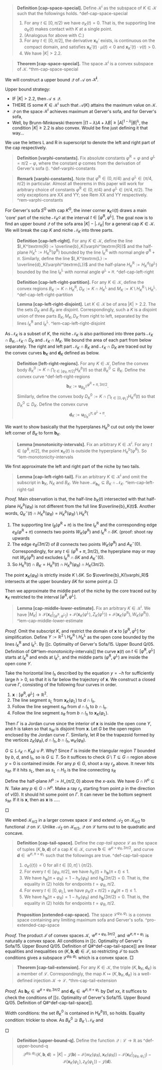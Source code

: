 > __Definition [cap-space-special].__ Define $\mathcal{K}^\mathrm{i}$ as the subspace of $K \in \mathcal{K}$ such that the followings holds. ^def-cap-space-special
> 
> 1. For any $t \in [0, \pi/2)$ we have $\sigma_K(t) = 0$. That is, the supporting line $a_K(t)$ makes contact with $K$ at a single point.
> 2. (Analogous for above with $C$.)
> 3. For any $t \in [0, \pi/2]$, the derivative $\mathbf{x}_K'$ exists, is continuous on the compact domain, and satisfies $\mathbf{x}_K'(t) \cdot \mu(t) < 0$ and $\mathbf{x}_K'(t) \cdot \nu(t) > 0$.
> 4. We have $|K| > 2.2$.

> __Theorem [cap-space-special].__ The space $\mathcal{K}^\mathrm{i}$ is a convex subspace of $\mathcal{K}$. ^thm-cap-space-special

We will construct a upper bound $\mathcal{Q}$ of $\mathcal{A}$ on $\mathcal{K}^\mathbf{i}$.

Upper bound strategy:

- IF $|K| > 2.2$, then $\mathcal{A} \leq \mathcal{Q}$.
- THERE IS some $K \in \mathcal{K}^\mathrm{i}$ such that $\mathcal{A}(K)$ attains the maximum value on $\mathcal{K}$.
- $\mathcal{Q}$ on the space $\mathcal{K}^\mathrm{i}$ achieves maximum at Gerver's sofa, and for Gerver's sofa, 
- Well, by Brunn-Minkowski theorem $|(1 - \lambda)A + \lambda B| \geq |A|^{1 - \lambda} |B|^{\lambda}$, the condition $|K| \geq 2.2$ is also convex. Would be fine just defining it that way...

We use the letters $\mathrm{L}$ and $\mathrm{R}$ in superscript to denote the left and right part of the cap respectively.

> __Definition [varphi-constants].__ Fix absolute constants $\varphi^{\mathrm{R}} = \varphi$ and $\varphi^{\text{L}} = \pi/2 - \varphi$, where the constant $\varphi$ comes from the derivation of Gerver's sofa (). ^def-varphi-constants

> __Remark [varphi-constants].__ Note that $\varphi^{\text{R}} \in (0, \pi/4)$ and $\varphi^{\text{L}} \in (\pi/4, \pi/2)$ in particular. Almost all theorems in this paper will work for arbitrary choice of constants $\varphi^{\textrm{R}} \in (0, \pi/4)$ and $\varphi^{\textrm{L}}\in (\pi/4, \pi/2)$. The only exceptions are XX and YY; see Rem XX and YY respectively. ^rem-varphi-constants

For Gerver's sofa $S^{\mathrm{G}}$ with cap $K^{\mathrm{G}}$, the inner corner $\mathbf{x}_{K^\mathrm{G}}(t)$ draws a main 'core' part of the niche $\mathcal{N}_{K^{\mathrm{G}}}$ at the interval $t \in [\varphi^\mathrm{R}, \varphi^\mathrm{L}]$. The goal now is to find an upper bound $\mathcal{Q}$ of the sofa area $|K| - \left| \mathcal{N}_{K} \right|$ for a general cap $K \in \mathcal{K}$. We will break the cap $K$ and niche $\mathcal{N}_K$ into three parts.

> __Definition [cap-left-right].__ For any $K \in \mathcal{K}$, define the line $l_K^\textrm{R} := \overline{b}_K(\varphi^\textrm{R})$ and the half-plane $H_K^\textrm{L} := H_K^\mathrm{b}(\varphi^\textrm{R})$ bounded by the line $l_K^\textrm{R}$ with normal angle $\varphi^\textrm{R} + \pi$. Similarly, define the line $l_K^\textrm{L} := \overline{d}_K(\varphi^\textrm{L})$ and the half-plane $H_K^\textrm{R} := H_K^\textrm{d}(\varphi^\textrm{L})$ bounded by the line $l_K^\textrm{L}$ with normal angle $\varphi^\textrm{L} + \pi$. ^def-cap-left-right

> __Definition [cap-left-right-partition].__ For any $K \in \mathcal{K}$, define the convex regions $B_K := K \cap H_K^\textrm{R}$, $D_K := K \cap H_K^\textrm{L}$ and $M_K := K \setminus H_K^\textrm{R} \setminus H_K^\textrm{L}$. ^def-cap-left-right-partition

> __Lemma [cap-left-right-disjoint].__ Let $K \in \mathcal{K}$ be of area $|K| > 2.2$. The the sets $D_K$ and $B_K$ are disjoint. Correspondingly, such a $K$ is a disjoint union of three parts $B_K, M_K, D_K$ from right to left, separated by the lines $l_K^\textrm{R}$ and $l_K^\textrm{L}$. ^lem-cap-left-right-disjoint

As $\mathcal{N}_K$ is a subset of $K$, the niche $\mathcal{N}_K$ is also paritioned into three parts $\mathcal{N}_K \cap B_K$, $\mathcal{N}_K \cap D_K$ and $\mathcal{N}_K \cap M_K$. We bound the area of each part from below separately. The right and left part $\mathcal{N}_K \cap B_K$ and $\mathcal{N}_K \cap D_K$ are traced out by the convex curves $\mathbf{b}_K$ and $\mathbf{d}_K$ defined as below.

> __Definition [left-right-regions].__ For any $K \in \mathcal{K}$,  Define the convex body $B_K^0 := K \cap \bigcap_{t \in [\varphi_R, \pi/2]} H_K^b(t)$ so that $B_K^0 \subseteq B_K$. Define the convex curve ^def-left-right-regions
$$
\mathbf{b}_K := \mathbf{u}_{B_K^0}^{\varphi^\textrm{R} + \pi, 3\pi/2}.
$$
> Similarly, define the convex body $D_K^0 := K \cap \bigcap_{t \in [0, \varphi_L]} H_K^d(t)$ so that $D_K^0 \subseteq D_K$. Define the convex curve
$$
\mathbf{d}_K := \mathbf{u}_{D_K^0}^{\pi, \varphi^\textrm{L} + \pi}.
$$

We want to show basically that the hyperplanes $H_K^\mathrm{b}$ cut out only the lower left corner of $B_K$ to form $\mathbf{b}_K$.

> __Lemma [monotonicity-intervals].__ Fix an arbitrary $K \in \mathcal{K}^\mathrm{i}$. For any $t \in (\varphi^\mathrm{R}, \pi/2]$, the point $\mathbf{x}_K(t)$ is outside the hyperplane $H_K^\mathrm{b}(\varphi^\mathrm{R})$. So  ^lem-monotonicity-intervals

We first approximate the left and right part of the niche by two tails.

> __Lemma [cap-left-right-tail].__ Fix an arbitrary $K \in \mathcal{K}^\mathrm{i}$ and omit the subscript in $\mathbf{b}_K$, $N_K$ and $B_K$. We have $\mathcal{M}_{\mathbf{b}_K} \subseteq B_K \cap \mathcal{N}_K$. ^lem-cap-left-right-tail

_Proof._ Main observation is that, the half-line $b_K(t)$ intersected with that half-plane $H_K^b(\varphi_R)$ is not different from the full line $\overline{b}_K(t)$. Another words, $Q_K^-(t) \cap H_K^b(\varphi_R) = H_K^b(\varphi_R) \setminus H_K^b($

1. The supporting line $l_B(\varphi^\mathrm{R} + \pi)$ is the line $l_K^\mathrm{R}$ and the corresponding edge $e_B(\varphi^\mathrm{R} + \pi)$ connects two points $W_K(\varphi^\mathrm{R})$ and $l_K^\mathrm{R} \cap \delta K$. (proof: shoot ray upwards
2. The edge $e_B(3\pi/2)$ of $B$ connects two points $W_K(\varphi^\mathrm{R})$ and $A_K^-(0)$. Correspondingly, for any $t \in (\varphi^\mathrm{R} + \pi, 3\pi/2)$, the hyperplane may or may not $W_K(\varphi^\mathrm{R})$ and excludes $l_K^\mathrm{R} \cap \delta K$ and $A_K^-(0)$.
3. So $H_K^\mathrm{b}(t) \cap B_K = H_K^\mathrm{b}(t) \cap H_K^\mathrm{b}(\varphi_R) \cap H_K(3\pi/2)$.

The point $\mathbf{x}_K(\varphi_R)$ is strictly inside $K \setminus \delta K$. So $\overline{b}_K(\varphi_R)$ intersects at the upper boundary $\delta K$ for some point $p$. □

Then we approximate the middle part of the niche by the core traced out by $\mathbf{x}_K$ restricted to the interval $[\varphi^\mathrm{R}, \varphi^\mathrm{L}]$.

> __Lemma [cap-middle-lower-estimate].__ Fix an arbitrary $K \in \mathcal{K}^\mathrm{i}$. We have $|M_K| \geq \mathcal{I}(\mathbf{x}_K|_{[\varphi^\mathrm{R}, \varphi^\mathrm{L}]}) + \mathcal{I}(\mathbf{x}_K(\varphi^\mathrm{L}), Z_K(\varphi^\mathrm{L})) + \mathcal{I}(\mathbf{x}_K(\varphi^\mathrm{R}), W_K(\varphi^\mathrm{R}))$. ^lem-cap-middle-lower-estimate

_Proof._ Omit the subscript $K$, and restrict the domain of $\mathbf{x}$ to $[\varphi^\mathrm{R}, \varphi^\mathrm{L}]$ for simplification. Define $Y := \mathbb{R}^2 \setminus H_K^\mathrm{R} \setminus H_K^\mathrm{L}$ as the open cone bounded by the lines $l_K^\mathrm{R}$ and $l_K^\mathrm{L}$. By [[c. Optimality of Gerver's Sofa/15. Upper Bound Q/05. Definition of Q#^lem-monotonicity-intervals]] the curve $\mathbf{x}(t)$ on $t \in [\varphi^\mathrm{R}, \varphi^\mathrm{L}]$ starts at $l_K^\mathrm{R}$ and ends at $l_K^\mathrm{L}$, and the middle parts $(\varphi^\mathrm{R}, \varphi^\mathrm{L})$ are inside the open cone $Y$.

Take the horizontal line $l_h$ described by the equation $y = -h$ for sufficiently large $h > 0$, so that it is far below the trajectory of $\mathbf{x}$. We construct a closed curve $\Gamma$, consisting of the following four curves in order.

1. $\mathbf{x} : [\varphi^\mathrm{R}, \varphi^\mathrm{L}] \to \mathbb{R}^2$.
2. The line segment $s_L$ from $\mathbf{x}_K(\varphi_L)$ to $d \cap l_h$.
3. Follow the line segment $s_M$ from $d \cap l_h$ to $b \cap l_h$.
4. Follow the line segment $s_R$ from $b \cap l_h$ to $\mathbf{x}_K(\varphi_L)$.

Then $\Gamma$ is a Jordan curve since the interior of $\mathbf{x}$ is inside the open cone $Y$, and $h$ is taken so that $s_M$ is disjoint from $\mathbf{x}$. Let $G$ be the open region enclosed by the Jordan curve $\Gamma$. Similarly, let $R$ be the trapezoid formed by the vertices $z_K(\varphi_R), d \cap l_h, b \cap l_h, w_K(\varphi_R)$. 

$G \subseteq \left( \mathcal{N}_K \cap K_M \right) \cup P$. Why? Since $\Gamma$ is inside the triangular region $T$ bounded by $b$, $d$, and $l_h$, so is $G \subseteq T$. So it suffices to check $G \setminus T \subseteq G \cap \text{region above } y=0$ is contained inside. For any $p \in G$, shoot a ray $r_p$ above. It never hits $s_M$. If it hits $s_L$, then as $s_L \cap H_0$ is the line connecting $s_R$  

Define the half-plane $H^\mathrm{o} := H_+(\pi/2, 0)$ above the $x$-axis. We have $G \cap H^\mathrm{o} \subseteq N$. Take any $p \in G \cap H^\mathrm{o}$. Make a ray $r_p$ starting from point $p$ in the direction of $\nu(0)$. It should hit some point on $\Gamma$. It can never be the bottom segment $s_M$. If it is $\mathbf{x}$, then as $\mathbf{x}$ is .....

□

We embed $\mathcal{K}_{\pi/2}$ in a larger convex space $\mathcal{L}$ and extend $\mathcal{A}_2$ on $\mathcal{K}_{\pi/2}$ to functional $\mathcal{Q}$ on $\mathcal{L}$. Unlike $\mathcal{A}_2$ on $\mathcal{K}_{\pi/2}$, $\mathcal{Q}$ on $\mathcal{L}$ turns out to be quadratic and concave.

> __Definition [cap-tail-space].__ Define the _cap-tail space_ $\mathcal{L}$ as the space of tuples $(K, \mathbf{b}, \mathbf{d})$ of a cap $K \in \mathcal{K}$, curve $\mathbf{b} \in \mathcal{U}^{\pi + \varphi_R, 3\pi/2}$, and curve $\mathbf{d} \in \mathcal{U}^{\pi, \pi + \varphi_L}$ such that the followings are true. ^def-cap-tail-space
> 
> 1. $\sigma_K\left( \left\{ t \right\} \right) = 0$ for all $t \in [0, \pi] \setminus \left\{ \pi/2 \right\}$.
> 2. For every $t \in [\varphi_R, \pi/2]$, we have $h_K(t) + h_{\mathbf{b}}(\pi + t) \leq 1$.
> 3. We have $h_{\mathbf{b}}(\pi + \varphi_R) = 1 - h_K(\varphi_R)$ and $h_\mathbf{b}(3\pi/2) = 0$. That is, the equality in (2) holds for endpoints $t = \varphi_R, \pi/2$.
> 4. For every $t \in [0, \varphi_L]$, we have $p_K(t + \pi/2) + p_{\mathbf{d}}(\pi + t) \leq 1$.
> 5. We have $h_{\mathbf{b}}(\pi + \varphi_R) = 1 - h_K(\varphi_R)$ and $h_\mathbf{b}(3\pi/2) = 0$. That is, the equality in (2) holds for endpoints $t = \varphi_R, \pi/2$.

> __Proposition [extended-cap-space].__ The space $\mathcal{L}^{\varphi_R, \varphi_L}$ is a convex space containing any limiting maximum sofa and Gerver's sofa. ^pro-extended-cap-space

_Proof._ The product $\mathcal{T}$ of convex spaces $\mathcal{K}$, $\mathcal{U}^{\pi + \varphi_R, 3\pi/2}$, and $\mathcal{U}^{\pi, \pi + \varphi_L}$ is naturally a convex space. All conditions in [[c. Optimality of Gerver's Sofa/15. Upper Bound Q/05. Definition of Q#^def-cap-tail-space]] are linear equalities and inequalities on $(K, \mathbf{b}, \mathbf{d}) \in \mathcal{T}$, so restricting $\mathcal{T}$ to such conditions gives a subspace $\mathcal{L}^{\varphi_R, \varphi_L}$ which is a convex space. □

> __Theorem [cap-tail-extension].__ For any $K \in \mathcal{K}$, the triple $(K, \mathbf{b}_K, \mathbf{d}_K)$ is a member of $\mathcal{L}$. Correspondingly, the map $K \mapsto (K, \mathbf{b}_K, \mathbf{d}_K)$ is a well-defined injection $\mathcal{K} \to \mathcal{L}$. ^thm-cap-tail-extension

_Proof._ As $\mathbf{b}_K \in \mathcal{U}^{\pi + \varphi_R, 3\pi/2}$ and $\mathbf{d}_K \in \mathcal{U}^{\pi, \pi + \varphi_L}$ by Def xx, it suffices to check the conditions of [[c. Optimality of Gerver's Sofa/15. Upper Bound Q/05. Definition of Q#^def-cap-tail-space]].

Width conditions: the set $B_K^0$ is contained in $H_K^b(t)$, so holds.
Equality condition: trickier to show. As $B_K^0 \supseteq B_K \setminus \mathcal{N}_K$ and 

□

> __Definition [upper-bound-q].__ Define the function $\mathcal{Q} : \mathcal{L} \to \mathbb{R}$ as ^def-upper-bound-q
$$
\mathcal{Q}^{\varphi_R, \varphi_L}(K, \mathbf{b}, \mathbf{d}) = |K| - \mathcal{J}(\mathbf{b}) - \mathcal{I}(w_K(\varphi_R), \mathbf{x}_K(\varphi_R)) - \mathcal{I}\left( \mathbf{x}_K|_{[\varphi_R, \varphi_L]} \right) - \mathcal{I}(\mathbf{x}_K(\varphi_L), z_K(\varphi_L)) - \mathcal{J}(\mathbf{d}).
$$

